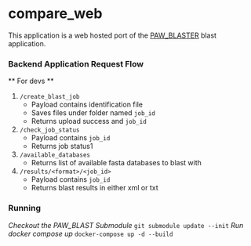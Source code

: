 # compare_web

This application is a web hosted port of the [PAW_BLASTER](https://github.com/pwilmart/PAW_BLAST) blast application.

### Backend Application Request Flow
** For devs **

1. `/create_blast_job`
   - Payload contains identification file
   - Saves files under folder named `job_id`
   - Returns upload success and `job_id`
2. `/check_job_status`
   - Payload contains `job_id`
   - Returns job status1
2. `/available_databases`
   - Returns list of available fasta databases to blast with
3. `/results/<format>/<job_id>`
   - Payload contains `job_id`
   - Returns blast results in either xml or txt

### Running

_Checkout the PAW_BLAST Submodule_
`git submodule update --init`
_Run docker compose up_
`docker-compose up -d --build`
